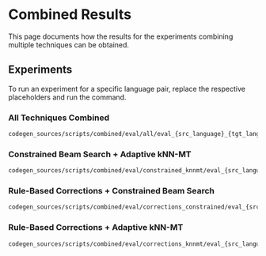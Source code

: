 # Combined Results
This page documents how the results for the experiments combining multiple techniques can be obtained.

## Experiments
To run an experiment for a specific language pair, replace the respective placeholders and run the command.


### All Techniques Combined
```sh
codegen_sources/scripts/combined/eval/all/eval_{src_language}_{tgt_language}.sh
```

### Constrained Beam Search + Adaptive kNN-MT
```sh
codegen_sources/scripts/combined/eval/constrained_knnmt/eval_{src_language}_{tgt_language}.sh
```

### Rule-Based Corrections + Constrained Beam Search
```sh
codegen_sources/scripts/combined/eval/corrections_constrained/eval_{src_language}_{tgt_language}.sh
```

### Rule-Based Corrections + Adaptive kNN-MT
```sh
codegen_sources/scripts/combined/eval/corrections_knnmt/eval_{src_language}_{tgt_language}.sh
```
